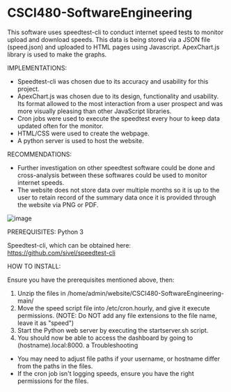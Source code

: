 # CSCI480-SoftwareEngineering

This software uses speedtest-cli to conduct internet speed tests to monitor upload and download speeds. This data is being stored via a JSON file (speed.json) and uploaded to HTML pages using Javascript. ApexChart.js library is used to make the graphs. 

IMPLEMENTATIONS:
* Speedtest-cli was chosen due to its accuracy and usability for this project.
* ApexChart.js was chosen due to its design, functionality and usability. Its format allowed to the most interaction from a user prospect and was more visually pleasing than other JavaScript libraries. 
* Cron jobs were used to execute the speedtest every hour to keep data updated often for the monitor.
* HTML/CSS were used to create the webpage.
* A python server is used to host the website.

RECOMMENDATIONS: 
* Further investigation on other speedtest software could be done and cross-analysis between these softwares could be used to monitor internet speeds.
* The website does not store data over multiple months so it is up to the user to retain record of the summary data once it is provided through the website via PNG or PDF.

![image](https://github.com/doepkerk/CSCI480-SoftwareEngineering/assets/143119090/e2564869-027a-42f6-8d6a-4922e55c41cb)

PREREQUISITES: 
Python 3

Speedtest-cli, which can be obtained here: https://github.com/sivel/speedtest-cli

HOW TO INSTALL:

Ensure you have the prerequisites mentioned above, then:
1. Unzip the files in /home/admin/website/CSCI480-SoftwareEngineering-main/
2. Move the speed script file into /etc/cron.hourly, and give it execute permissions.
   (NOTE: Do NOT add any file extensions to the file name, leave it as "speed")
3. Start the Python web server by executing the startserver.sh script.
4. You should now be able to access the dashboard by going to (hostname).local:8000.
a
Troubleshooting
* You may need to adjust file paths if your username, or hostname differ from the paths in the files.
* If the cron job isn't logging speeds, ensure you have the right permissions for the files.


